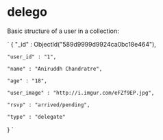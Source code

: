# delego

Basic structure of a user in a collection:

 `
 {
    "_id" : ObjectId("589d9999d9924ca0bc18e464"),
    
    "user_id" : "1",
    
    "name" : "Aniruddh Chandratre",
    
    "age" : "18",
    
    "user_image" : "http://i.imgur.com/eFZf9EP.jpg",
    
    "rsvp" : "arrived/pending",
    
    "type" : "delegate"
}
 `
